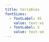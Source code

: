 ```yaml
---
title: Variables
fontSizes:
  - fontLabel: XS
    value: text-xs
  - fontLabel: S
    value: text-sm
---
```


